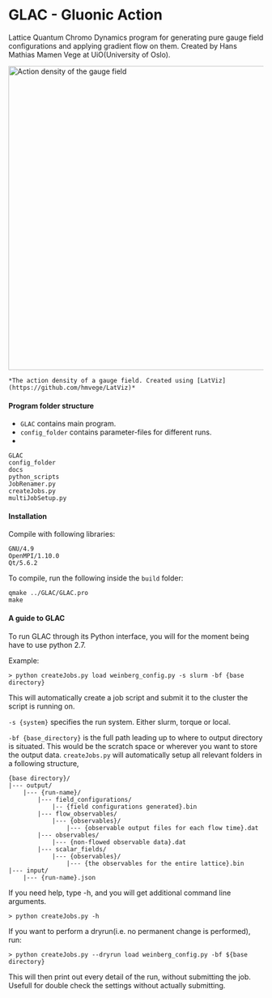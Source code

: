 # GLAC - Gluonic Action

Lattice Quantum Chromo Dynamics program for generating pure gauge field configurations and applying gradient flow on them. Created by Hans Mathias Mamen Vege at UiO(University of Oslo).

<p algin="center">
    <img src="docs/field_density_b62_b6.200000_N32_NT64_np512_config00600.gif" alt="Action density of the gauge field" width="600"/>

    *The action density of a gauge field. Created using [LatViz](https://github.com/hmvege/LatViz)*
</p>


#### Program folder structure
* `GLAC` contains main program. 
* `config_folder` contains parameter-files for different runs.
* 
```
GLAC
config_folder
docs
python_scripts
JobRenamer.py 
createJobs.py
multiJobSetup.py
```

#### Installation
Compile with following libraries:
```
GNU/4.9
OpenMPI/1.10.0
Qt/5.6.2
```
To compile, run the following inside the `build` folder:
```
qmake ../GLAC/GLAC.pro
make
```

#### A guide to GLAC
To run GLAC through its Python interface, you will for the moment being have to use python 2.7.

Example:
```
> python createJobs.py load weinberg_config.py -s slurm -bf {base directory}
```
This will automatically create a job script and submit it to the cluster the script is running on.

`-s {system}` specifies the run system. Either slurm, torque or local.

`-bf {base_directory}` is the full path leading up to where to output directory is situated. This would be the scratch space or wherever you want to store the output data. `createJobs.py` will automatically setup all relevant folders in a following structure,
```
{base directory}/
|--- output/
    |--- {run-name}/
        |--- field_configurations/
            |-- {field configurations generated}.bin
        |--- flow_observables/
            |--- {observables}/
                |--- {observable output files for each flow time}.dat
        |--- observables/
            |--- {non-flowed observable data}.dat
        |--- scalar_fields/
            |--- {observables}/
                |--- {the observables for the entire lattice}.bin
|--- input/
    |--- {run-name}.json
```

If you need help, type -h, and you will get additional command line arguments.
```
> python createJobs.py -h
```

If you want to perform a dryrun(i.e. no permanent change is performed), run:
```
> python createJobs.py --dryrun load weinberg_config.py -bf ${base directory}
```
This will then print out every detail of the run, without submitting the job. Usefull for double check the settings without actually submitting.
